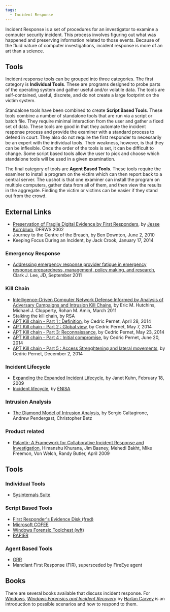 ```yaml
---
tags:
  - Incident Response
---
```

Incident Response is a set of procedures for an investigator to examine
a computer security incident. This process involves figuring out what
was happened and preserving information related to those events. Because
of the fluid nature of computer investigations, incident response is
more of an art than a science.

## Tools

Incident response tools can be grouped into three categories. The first
category is **Individual Tools**. These are programs designed to probe
parts of the operating system and gather useful and/or volatile data.
The tools are self-contained, useful, discrete, and do not create a
large footprint on the victim system.

Standalone tools have been combined to create **Script Based Tools**.
These tools combine a number of standalone tools that are run via a
script or batch file. They require minimal interaction from the user and
gather a fixed set of data. These tools are good in that they automate
the incident response process and provide the examiner with a standard
process to defend in court. They also do not require the first responder
to necessarily be an expert with the individual tools. Their weakness,
however, is that they can be inflexible. Once the order of the tools is
set, it can be difficult to change. Some script based tools allow the
user to pick and choose which standalone tools will be used in a given
examination.

The final category of tools are **Agent Based Tools**. These tools
require the examiner to install a program on the victim which can then
report back to a central server. The upshot is that one examiner can
install the program on multiple computers, gather data from all of them,
and then view the results in the aggregate. Finding the victim or
victims can be easier if they stand out from the crowd.

## External Links

* [Preservation of Fragile Digital Evidence by First Responders](http://old.dfrws.org/2002/papers/Papers/Jesse_Kornblum.pdf),
  by [Jesse Kornblum](jesse_kornblum.md), DFRWS 2002
* Journey to the Centre of the Breach,
  by Ben Downton, June 2, 2010
* Keeping Focus During an Incident, by Jack Crook, January 17, 2014

### Emergency Response

* [Addressing emergency response provider fatigue in emergency response preparedness, management, policy making, and research](http://www.mdchhs.com/sites/default/files/JEM-9-5-02-CHHS.pdf),
  Clark J. Lee, JD, September 2011

### Kill Chain

* [Intelligence-Driven Computer Network Defense Informed by Analysis of Adversary Campaigns and Intrusion Kill Chains](https://www.lockheedmartin.com/content/dam/lockheed-martin/rms/documents/cyber/LM-White-Paper-Intel-Driven-Defense.pdf),
  by Eric M. Hutchins, Michael J. Clopperty, Rohan M. Amin, March 2011
* Stalking the kill chain,
  by RSA
* [APT Kill chain - Part 1 : Definition](https://www.cyber.airbus.com/cassidian-cybersecurity-blog-apt-kill-chain-part-1-definition/),
  by Cedric Pernet, April 28, 2014
* [APT Kill chain - Part 2 : Global view](https://www.cyber.airbus.com/de/apt-kill-chain-part-2-global-view/),
  by Cedric Pernet, May 7, 2014
* [APT Kill chain - Part 3: Reconnaissance](https://www.cyber.airbus.com/apt-kill-chain-part-3-reconnaissance/),
  by Cedric Pernet, May 23, 2014
* [APT Kill chain - Part 4 : Initial compromise](https://www.cyber.airbus.com/apt-kill-chain-part-4-initial-compromise/),
  by Cedric Pernet, June 20, 2014
* [APT Kill chain - Part 5 : Access Strenghtening and lateral movements](https://www.cyber.airbus.com/apt-kill-chain-part-5-access-strenghtening-lateral-movements/),
  by Cedric Pernet, December 2, 2014

### Incident Lifecycle

* [Expanding the Expanded Incident Lifecycle](http://www.itsmsolutions.com/newsletters/DITYvol5iss7.htm),
  by Janet Kuhn, February 18, 2009
* [Incident lifecycle](https://www.enisa.europa.eu/activities/cert/support/incident-management/browsable/workflows/incident-lifecycle),
  by [ENISA](enisa.md)

### Intrusion Analysis

* [The Diamond Model of Intrusion Analysis](http://www.threatconnect.com/files/uploaded_files/The_Diamond_Model_of_Intrusion_Analysis.pdf),
  by Sergio Caltagirone, Andrew Pendergast, Christopher Betz

### Product related

* [Palantir: A Framework for Collaborative Incident Response and Investigation](https://www.researchgate.net/publication/221190732_Palantir_A_framework_for_collaborative_incident_response_and_investigation),
  Himanshu Khurana, Jim Basney, Mehedi Bakht, Mike Freemon, Von Welch,
  Randy Butler, April 2009

## Tools

### Individual Tools

* [Sysinternals Suite](https://learn.microsoft.com/en-us/sysinternals/downloads/sysinternals-suite)

### Script Based Tools

* [First Responder's Evidence Disk (fred)](first_responder's_evidence_disk.md)
* [Microsoft COFEE](cofee.md)
* [Windows Forensic Toolchest (wft)](windows_forensic_toolchest.md)
* [RAPIER](regimented_potential_incident_examination_report.md)

### Agent Based Tools

* [GRR](grr.md)
* Mandiant First Response (FIR), supersceded by FireEye agent

## Books

There are several books available that discuss incident response. For [Windows](windows.md),
*[Windows Forensics and Incident Recovery](https://www.windows-ir.com/)* by [Harlan Carvey](harlan_carvey.md)
is an introduction to possible scenarios and how to respond to them.
